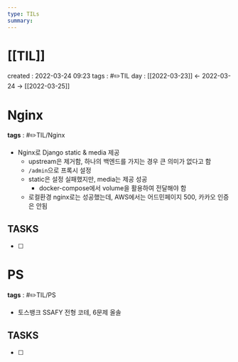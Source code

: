 ```yaml
---
type: TILs
summary: 
---
```


# [[TIL]]
created : 2022-03-24 09:23
tags : #✏️TIL
day : [[2022-03-23]] ← 2022-03-24 → [[2022-03-25]]

# Nginx
**tags** : #✏️TIL/Nginx 
- Nginx로 Django static & media 제공
	- upstream은 제거함, 하나의 백엔드를 가지는 경우 큰 의미가 없다고 함
	- `/admin`으로 프록시 설정
	- static은 설정 실패했지만, media는 제공 성공
		- docker-compose에서 volume을 활용하여 전달해야 함
	- 로컬환경 nginx로는 성공했는데, AWS에서는 어드민페이지 500, 카카오 인증은 안됨

## TASKS
- [ ] 

# PS
**tags** : #✏️TIL/PS
- 토스뱅크 SSAFY 전형 코테, 6문제 올솔

## TASKS
- [ ] 
